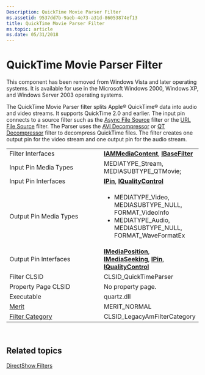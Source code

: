 ```yaml
---
Description: QuickTime Movie Parser Filter
ms.assetid: 9537dd7b-9aeb-4e73-a31d-86053874ef13
title: QuickTime Movie Parser Filter
ms.topic: article
ms.date: 05/31/2018
---
```


# QuickTime Movie Parser Filter

This component has been removed from Windows Vista and later operating systems. It is available for use in the Microsoft Windows 2000, Windows XP, and Windows Server 2003 operating systems.

The QuickTime Movie Parser filter splits Apple® QuickTime® data into audio and video streams. It supports QuickTime 2.0 and earlier. The input pin connects to a source filter such as the [Async File Source](file-source--async--filter.md) filter or the [URL File Source](file-source--url--filter.md) filter. The Parser uses the [AVI Decompressor](avi-decompressor-filter.md) or [QT Decompressor](qt-decompressor-filter.md) filter to decompress QuickTime files. The filter creates one output pin for the video stream and one output pin for the audio stream.



<table>
<colgroup>
<col style="width: 50%" />
<col style="width: 50%" />
</colgroup>
<tbody>
<tr class="odd">
<td>Filter Interfaces</td>
<td><a href="/previous-versions/windows/desktop/api/Qnetwork/nn-qnetwork-iammediacontent"><strong>IAMMediaContent</strong></a>, <a href="/windows/desktop/api/Strmif/nn-strmif-ibasefilter"><strong>IBaseFilter</strong></a></td>
</tr>
<tr class="even">
<td>Input Pin Media Types</td>
<td>MEDIATYPE_Stream, MEDIASUBTYPE_QTMovie;</td>
</tr>
<tr class="odd">
<td>Input Pin Interfaces</td>
<td><a href="/windows/desktop/api/Strmif/nn-strmif-ipin"><strong>IPin</strong></a>, <a href="/windows/desktop/api/Strmif/nn-strmif-iqualitycontrol"><strong>IQualityControl</strong></a></td>
</tr>
<tr class="even">
<td>Output Pin Media Types</td>
<td><ul>
<li>MEDIATYPE_Video, MEDIASUBTYPE_NULL, FORMAT_VideoInfo</li>
<li>MEDIATYPE_Audio, MEDIASUBTYPE_NULL, FORMAT_WaveFormatEx</li>
</ul></td>
</tr>
<tr class="odd">
<td>Output Pin Interfaces</td>
<td><a href="/windows/desktop/api/Control/nn-control-imediaposition"><strong>IMediaPosition</strong></a>, <a href="/windows/desktop/api/Strmif/nn-strmif-imediaseeking"><strong>IMediaSeeking</strong></a>, <a href="/windows/desktop/api/Strmif/nn-strmif-ipin"><strong>IPin</strong></a>, <a href="/windows/desktop/api/Strmif/nn-strmif-iqualitycontrol"><strong>IQualityControl</strong></a></td>
</tr>
<tr class="even">
<td>Filter CLSID</td>
<td>CLSID_QuickTimeParser</td>
</tr>
<tr class="odd">
<td>Property Page CLSID</td>
<td>No property page.</td>
</tr>
<tr class="even">
<td>Executable</td>
<td>quartz.dll</td>
</tr>
<tr class="odd">
<td><a href="merit.md">Merit</a></td>
<td>MERIT_NORMAL</td>
</tr>
<tr class="even">
<td><a href="filter-categories.md">Filter Category</a></td>
<td>CLSID_LegacyAmFilterCategory</td>
</tr>
</tbody>
</table>



 

## Related topics

<dl> <dt>

[DirectShow Filters](directshow-filters.md)
</dt> </dl>

 

 



